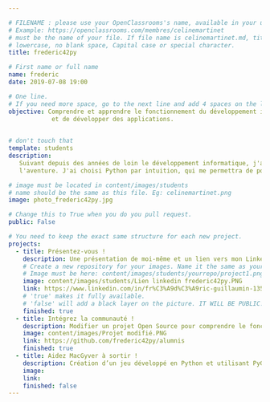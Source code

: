 ```yaml
---

# FILENAME : please use your OpenClassrooms's name, available in your url.
# Example: https://openclassrooms.com/membres/celinemartinet
# must be the name of your file. If file name is celinemartinet.md, title is celinemartinet.
# lowercase, no blank space, Capital case or special character.
title: frederic42py

# First name or full name
name: frederic
date: 2019-07-08 19:00

# One line.
# If you need more space, go to the next line and add 4 spaces on the left, as in 'description'.
objective: Comprendre et apprendre le fonctionnement du développement informatique afin de suivre l'évolution numérique 
            et de développer des applications.
               

# don't touch that
template: students
description:
   Suivant depuis des années de loin le développement informatique, j'ai enfin décidé d'ouvrir la porte et de me lancer dans 
   l'aventure. J'ai choisi Python par intuition, qui me permettra de pouvoir développer des applications utiles. 

# image must be located in content/images/students
# name should be the same as this file. Eg: celinemartinet.png
image: photo_frederic42py.jpg

# Change this to True when you do you pull request.
public: False

# You need to keep the exact same structure for each new project.
projects:
  - title: Présentez-vous !
    description: Une présentation de moi-même et un lien vers mon LinkedIn.
    # Create a new repository for your images. Name it the same as your nickname and profile picture.
    # Image must be here: content/images/students/yourrepo/project1.png
    image: content/images/students/Lien linkedin frederic42py.PNG
    link: https://www.linkedin.com/in/fr%C3%A9d%C3%A9ric-guillaumin-135097108/
    # 'true' makes it fully available.
    # 'false' will add a black layer on the picture. IT WILL BE PUBLIC!
    finished: true
  - title: Intégrez la communauté !
    description: Modifier un projet Open Source pour comprendre le fonctionnement de Git, de Github et des pull requests. 
    image: content/images/Projet modifié.PNG
    link: https://github.com/frederic42py/alumnis
    finished: true
  - title: Aidez MacGyver à sortir !
    description: Création d’un jeu développé en Python et utilisant PyGame.
    image: 
    link: 
    finished: false
---
```

